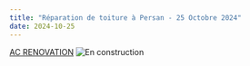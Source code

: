```yaml
---
title: "Réparation de toiture à Persan - 25 Octobre 2024"
date: 2024-10-25
---
```


[AC RENOVATION](../index.html#contact)
![En construction](/images/illustrations/icons/enconstruction.svg)
